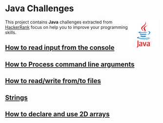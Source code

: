# Java Challenges

<img src="resources/images/java.png" align="right"  width="100" />

This project contains **Java** challenges extracted from [HackerRank](https://www.hackerrank.com/domains/java) focus on help you to improve your programming skills.

## [How to read input from the console](resources/docs/read-console.md)

## [How to Process command line arguments](resources/docs/read-command.md)

## [How to read/write from/to files](resources/docs/process-file.md)

## [Strings](resources/docs/strings.md)

## [How to declare and use 2D arrays](resources/docs/arrays-2d.md)


